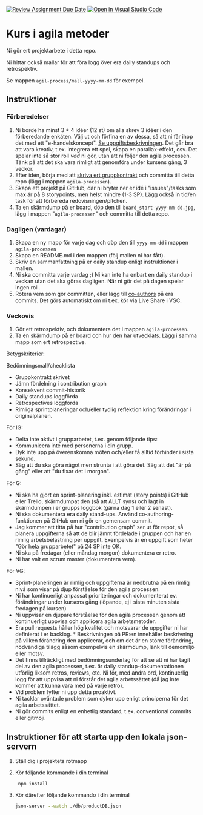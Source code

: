 [![Review Assignment Due Date](https://classroom.github.com/assets/deadline-readme-button-24ddc0f5d75046c5622901739e7c5dd533143b0c8e959d652212380cedb1ea36.svg)](https://classroom.github.com/a/A3_U78Np)
[![Open in Visual Studio Code](https://classroom.github.com/assets/open-in-vscode-718a45dd9cf7e7f842a935f5ebbe5719a5e09af4491e668f4dbf3b35d5cca122.svg)](https://classroom.github.com/online_ide?assignment_repo_id=13152107&assignment_repo_type=AssignmentRepo)
# Kurs i agila metoder
Ni gör ert projektarbete i detta repo.

Ni hittar också mallar för att föra logg över era daily standups och retrospektiv.

Se mappen `agil-process/mall-yyyy-mm-dd` för exempel.

## Instruktioner
### Förberedelser
1. Ni borde ha minst 3 * 4 idéer (12 st) om alla skrev 3 idéer i den förberedande enkäten. Välj ut och förfina en av dessa, så att ni får ihop det med ett "e-handelskoncept". [Se uppgiftsbeskrivningen](https://postmodernistx.github.io/curly-broccoli/todo/3-grupparbete.html). Det går bra att vara kreativ, t.ex. integrera ett spel, skapa en parallax-effekt, osv. Det spelar inte så stor roll _vad_ ni gör, utan att ni följer den agila processen. Tänk på att det ska vara rimligt att genomföra under kursens gång, 3 veckor.
2. Efter idén, börja med att [skriva ert gruppkontrakt](https://postmodernistx.github.io/curly-broccoli/todo/4-gruppkontrakt.html) och committa till detta repo (lägg i mappen `agila-processen`).
3. Skapa ett projekt på GitHub, där ni bryter ner er idé i "issues"/tasks som max är på 8 storypoints, men helst mindre (1-3 SP). Lägg också in tid/en task för att förbereda redovisningen/pitchen.
4. Ta en skärmdump på er board, döp den till `board_start-yyyy-mm-dd.jpg`, lägg i mappen "`agila-processen`" och committa till detta repo.

### Dagligen (vardagar)
1. Skapa en ny mapp för varje dag och döp den till `yyyy-mm-dd` i mappen `agila-processen`
2. Skapa en README.md i den mappen (följ mallen ni har fått).
3. Skriv en sammanfattning på er daily standup enligt instruktioner i mallen.
4. Ni ska committa varje vardag ;) Ni kan inte ha enbart en daily standup i veckan utan det ska göras dagligen. När ni gör det på dagen spelar ingen roll.
5. Rotera vem som gör committen, eller lägg till [co-authors](https://docs.github.com/en/pull-requests/committing-changes-to-your-project/creating-and-editing-commits/creating-a-commit-with-multiple-authors#creating-co-authored-commits-on-the-command-line) på era commits. Det görs automatiskt om ni t.ex. kör via Live Share i VSC.

### Veckovis
1. Gör ett retrospektiv, och dokumentera det i mappen `agila-processen`.
2. Ta en skärmdump på er board och hur den har utvecklats. Lägg i samma mapp som ert retrospective.


Betygskriterier:

Bedömningsmall/checklista

* Gruppkontrakt skrivet
* Jämn fördelning i contribution graph
* Konsekvent commit-historik
* Daily standups loggförda
* Retrospectives loggförda
* Rimliga sprintplaneringar och/eller tydlig reflektion kring förändringar i originalplanen.

För IG:

* Delta inte aktivt i grupparbetet, t.ex. genom följande tips:
* Kommunicera inte med personerna i din grupp.
* Dyk inte upp på överenskomna möten och/eller få alltid förhinder i sista sekund.
* Säg att du ska göra något men strunta i att göra det. Säg att det "är på gång" eller att "du fixar det i      morgon".

För G:

* Ni ska ha gjort en sprint-planering inkl. estimat (story points) i GitHub eller Trello, skärmdumpat den (så att ALLT syns) och lagt in skärmdumpen i er grupps loggbok (gärna dag 1 eller 2 senast).
* Ni ska dokumentera era daily stand-ups. Använd co-authoring-funktionen på GitHub om ni gör en gemensam commit.
* Jag kommer att titta på hur "contribution graph" ser ut för repot, så planera uppgifterna så att de blir jämnt fördelade i gruppen och har en rimlig arbetsbelastning per uppgift. Exempelvis är en uppgift som heter "Gör hela grupparbetet" på 24 SP inte OK.
* Ni ska på fredagar (eller måndag morgon) dokumentera er retro.
* Ni har valt en scrum master (dokumentera vem).

För VG:
    
* Sprint-planeringen är rimlig och uppgifterna är nedbrutna på en rimlig nivå som visar på djup förståelse för den agila processen.
* Ni har kontinuerligt anpassat prioriteringar och dokumenterat ev. förändringar under kursens gång (löpande, ej i sista minuten sista fredagen på kursen)
* Ni uppvisar en djupare förståelse för den agila processen genom att kontinuerligt uppvisa och applicera agila arbetsmetoder.
* Era pull requests håller hög kvalitet och motsvarar de uppgifter ni har definierat i er backlog. * Beskrivningen på PR:en innehåller beskrivning på vilken förändring den applicerar, och om det är en större förändring, nödvändiga tilägg såsom exempelvis en skärmdump, länk till demomiljö eller motsv.
* Det finns tillräckligt med bedömningsunderlag för att se att ni har tagit del av den agila processen, t.ex. är daily standup-dokumentationen utförlig liksom retros, reviews, etc. Ni för, med andra ord, kontinuerlig logg för att uppvisa att ni förstår det agila arbetssättet (då jag inte kommer att kunna vara med på varje retro).
* Vid problem lyfter ni upp detta proaktivt.
* Ni tacklar oväntade problem som dyker upp enligt principerna för det agila arbetssättet.
* Ni gör commits enligt en enhetlig standard, t.ex. conventional commits eller gitmoji.

## Instruktioner för att starta upp den lokala json-servern
1. Ställ dig i projektets rotmapp 
2. Kör följande kommande i din terminal

    ```basch
     npm install
     ```

3. Kör därefter följande kommando i din terminal

     ```bash
     json-server --watch ./db/productDB.json 
     ```


